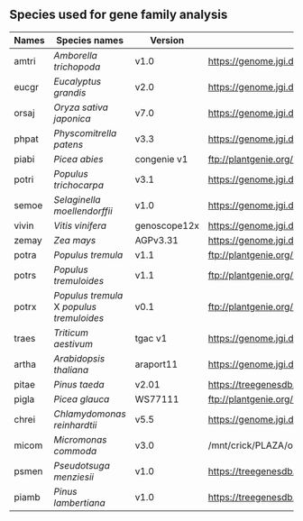 ## Species used for gene family analysis
|	Names	|	Species names	|	Version	|	Download	|	Reference	|
|	-------------	|	-------------	|	-------------	|	-------------	|	-------------	|
|	amtri	|	*Amborella trichopoda*	|	v1.0	|	https://genome.jgi.doe.gov	|		|
|	eucgr	|	*Eucalyptus grandis*	|	v2.0	|	https://genome.jgi.doe.gov	|		|
|	orsaj	|	*Oryza sativa japonica*	|	v7.0	|	https://genome.jgi.doe.gov	|		|
|	phpat	|	*Physcomitrella patens*	|	v3.3	|	https://genome.jgi.doe.gov	|		|
|	piabi	|	*Picea abies*	|	congenie v1	|	ftp://plantgenie.org/Data/ConGenIE/Picea_abies/v1.0/	|		|
|	potri	|	*Populus trichocarpa*	|	v3.1	|	https://genome.jgi.doe.gov	|		|
|	semoe	|	*Selaginella moellendorffii*	|	v1.0	|	https://genome.jgi.doe.gov	|		|
|	vivin	|	*Vitis vinifera*	|	genoscope12x	|	https://genome.jgi.doe.gov	|		|
|	zemay	|	*Zea mays*	|	AGPv3.31	|	https://genome.jgi.doe.gov	|		|
|	potra	|	*Populus tremula*	|	v1.1	|	ftp://plantgenie.org/Data/PopGenIE/Populus_tremula/v1.1	|		|
|	potrs	|	*Populus tremuloides*	|	v1.1	|	ftp://plantgenie.org/Data/PopGenIE/Populus_tremuloides/v1.1	|		|
|	potrx	|	*Populus tremula* X *populus tremuloides*	|	v0.1	|	ftp://plantgenie.org/Data/PopGenIE/Populus_tremula_X_Populus_tremuloides/v0.1	|		|
|	traes	|	*Triticum aestivum*	|	tgac v1	|	https://genome.jgi.doe.gov	|		|
|	artha	|	*Arabidopsis thaliana*	|	araport11	|	https://genome.jgi.doe.gov	|		|
|	pitae	|	*Pinus taeda*	|	v2.01	|	https://treegenesdb.org/FTP/Genomes/Pita/v2.01/	|		|
|	pigla	|	*Picea glauca*	|	WS77111	|	ftp://plantgenie.org/Data/ConGenIE/Picea_glauca/WS77111/v1.0/	|		|
|	chrei	|	*Chlamydomonas reinhardtii*	|	v5.5	|	https://genome.jgi.doe.gov	|		|
|	micom	|	*Micromonas commoda*	|	v3.0	|	/mnt/crick/PLAZA/original_download	|		|
|	psmen	|	*Pseudotsuga menziesii*	|	v1.0	|	https://treegenesdb.org/FTP/Genomes/Psme/v1.0/	|		|
|	piamb	|	*Pinus lambertiana*	|	v1.0	|	https://treegenesdb.org/FTP/Genomes/Pila/v1.0/	|		|
